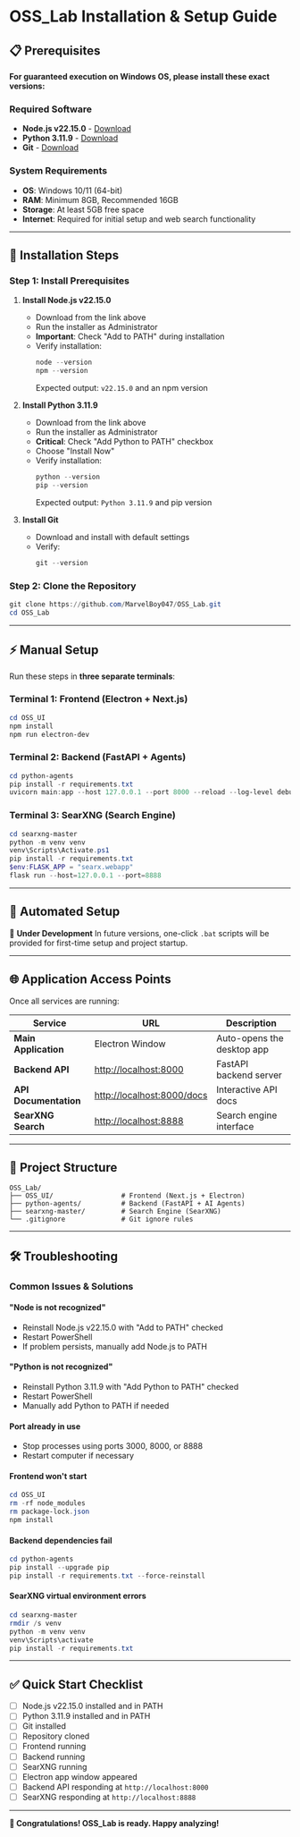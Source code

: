 # OSS_Lab Installation & Setup Guide

## 📋 Prerequisites

**For guaranteed execution on Windows OS, please install these exact versions:**

### Required Software
- **Node.js v22.15.0** - [Download](https://nodejs.org/dist/v22.15.0/node-v22.15.0-x64.msi)
- **Python 3.11.9** - [Download](https://www.python.org/ftp/python/3.11.9/python-3.11.9-amd64.exe)
- **Git** - [Download](https://git-scm.com/download/win)

### System Requirements
- **OS**: Windows 10/11 (64-bit)
- **RAM**: Minimum 8GB, Recommended 16GB
- **Storage**: At least 5GB free space
- **Internet**: Required for initial setup and web search functionality

***

## 🚀 Installation Steps

### Step 1: Install Prerequisites

1. **Install Node.js v22.15.0**
   - Download from the link above
   - Run the installer as Administrator
   - **Important**: Check "Add to PATH" during installation
   - Verify installation:  
     ```powershell
     node --version
     npm --version
     ```
     Expected output: `v22.15.0` and an npm version

2. **Install Python 3.11.9**
   - Download from the link above
   - Run the installer as Administrator
   - **Critical**: Check "Add Python to PATH" checkbox
   - Choose "Install Now"
   - Verify installation:  
     ```powershell
     python --version
     pip --version
     ```
     Expected output: `Python 3.11.9` and pip version

3. **Install Git**
   - Download and install with default settings
   - Verify:  
     ```powershell
     git --version
     ```

### Step 2: Clone the Repository

```powershell
git clone https://github.com/MarvelBoy047/OSS_Lab.git
cd OSS_Lab
````

---

## ⚡ Manual Setup

Run these steps in **three separate terminals**:

### Terminal 1: Frontend (Electron + Next.js)

```powershell
cd OSS_UI
npm install
npm run electron-dev
```

### Terminal 2: Backend (FastAPI + Agents)

```powershell
cd python-agents
pip install -r requirements.txt
uvicorn main:app --host 127.0.0.1 --port 8000 --reload --log-level debug
```

### Terminal 3: SearXNG (Search Engine)

```powershell
cd searxng-master
python -m venv venv
venv\Scripts\Activate.ps1
pip install -r requirements.txt
$env:FLASK_APP = "searx.webapp"
flask run --host=127.0.0.1 --port=8888
```

---

## 🤖 Automated Setup

🚧 **Under Development**
In future versions, one-click `.bat` scripts will be provided for first-time setup and project startup.

---

## 🌐 Application Access Points

Once all services are running:

| Service               | URL                                                      | Description                |
| --------------------- | -------------------------------------------------------- | -------------------------- |
| **Main Application**  | Electron Window                                          | Auto-opens the desktop app |
| **Backend API**       | [http://localhost:8000](http://localhost:8000)           | FastAPI backend server     |
| **API Documentation** | [http://localhost:8000/docs](http://localhost:8000/docs) | Interactive API docs       |
| **SearXNG Search**    | [http://localhost:8888](http://localhost:8888)           | Search engine interface    |

---

## 📁 Project Structure

```
OSS_Lab/
├── OSS_UI/                 # Frontend (Next.js + Electron)
├── python-agents/          # Backend (FastAPI + AI Agents)
├── searxng-master/         # Search Engine (SearXNG)
└── .gitignore              # Git ignore rules
```

---

## 🛠️ Troubleshooting

### Common Issues & Solutions

#### "Node is not recognized"

* Reinstall Node.js v22.15.0 with "Add to PATH" checked
* Restart PowerShell
* If problem persists, manually add Node.js to PATH

#### "Python is not recognized"

* Reinstall Python 3.11.9 with "Add Python to PATH" checked
* Restart PowerShell
* Manually add Python to PATH if needed

#### Port already in use

* Stop processes using ports 3000, 8000, or 8888
* Restart computer if necessary

#### Frontend won't start

```powershell
cd OSS_UI
rm -rf node_modules
rm package-lock.json
npm install
```

#### Backend dependencies fail

```powershell
cd python-agents
pip install --upgrade pip
pip install -r requirements.txt --force-reinstall
```

#### SearXNG virtual environment errors

```powershell
cd searxng-master
rmdir /s venv
python -m venv venv
venv\Scripts\activate
pip install -r requirements.txt
```

---

## ✅ Quick Start Checklist

* [ ] Node.js v22.15.0 installed and in PATH
* [ ] Python 3.11.9 installed and in PATH
* [ ] Git installed
* [ ] Repository cloned
* [ ] Frontend running
* [ ] Backend running
* [ ] SearXNG running
* [ ] Electron app window appeared
* [ ] Backend API responding at `http://localhost:8000`
* [ ] SearXNG responding at `http://localhost:8888`

---

**🎉 Congratulations! OSS\_Lab is ready. Happy analyzing!**

```